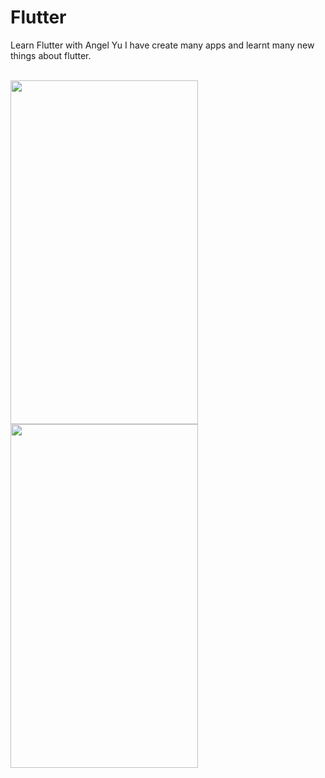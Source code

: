 # Flutter
Learn Flutter with Angel Yu
I have create many apps and learnt many new things about flutter.
<br/><br/>

<img src="https://github.com/Dheer08/Flutter-Development/blob/master/Demo%20of%20all%20apps/becomerich.jpg" width="300" height="550">  <img src="https://github.com/Dheer08/Flutter-Development/blob/master/Demo%20of%20all%20apps/Challenge-Poor.jpg" width="300" height="550">




